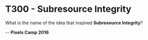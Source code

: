 T300 - Subresource Integrity
===============

What is the name of the idea that inspired **Subresource Integrity**?

--
**Pixels Camp 2016**

